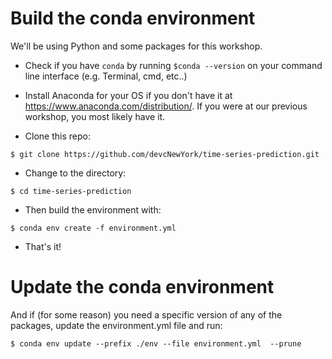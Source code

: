 # Build the conda environment
We'll be using Python and some packages for this workshop.

- Check if you have `conda` by running `$conda --version` on your command line interface (e.g. Terminal, cmd, etc..)

- Install Anaconda for your OS if you don't have it at https://www.anaconda.com/distribution/. If you were at our previous workshop, you most likely have it.

- Clone this repo:

```
$ git clone https://github.com/devcNewYork/time-series-prediction.git
```

- Change to the directory:

```
$ cd time-series-prediction
```
 
- Then build the environment with:

```
$ conda env create -f environment.yml
```

- That's it!

# Update the conda environment

And if (for some reason) you need a specific version of any of the packages, update the environment.yml file and run:

```
$ conda env update --prefix ./env --file environment.yml  --prune
```

